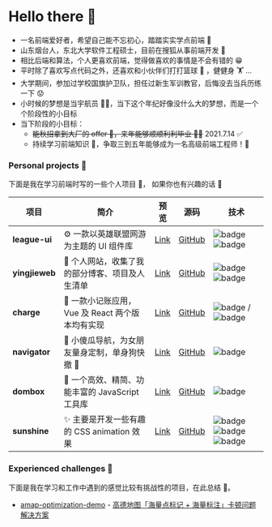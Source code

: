 # Hello there 👋

- 一名前端爱好者，希望自己能不忘初心，踏踏实实学点前端 👻
- 山东烟台人，东北大学软件工程硕士，目前在搜狐从事前端开发 🧱
- 相比后端和算法，个人更喜欢前端，觉得做喜欢的事情是不会有错的 😁
- 平时除了喜欢写点代码之外，还喜欢和小伙伴们打打篮球 🏀 ，健健身 🏋 ...
- 大学期间，参加过学校国旗护卫队，担任过新生军训教官，后悔没去当兵历练一下 😟
- 小时候的梦想是当宇航员 👨‍🚀，当下这个年纪好像没什么大的梦想，而是一个个阶段性的小目标
- 当下阶段的小目标：
  - ~~能秋招拿到大厂的 offer 💪，来年能够顺顺利利毕业 👨‍🎓~~ 2021.7.14 ✅
  - 持续学习前端知识 📌，争取三到五年能够成为一名高级前端工程师！👷


### Personal projects 🌱
下面是我在学习前端时写的一些个人项目 🧐， 如果你也有兴趣的话 🤩

|   项目  |  简介  |  预览  |  源码  |  技术  |
|   ---   |  ---   |  ---  |  ---   |  ---  |
| **league-ui** | ⚙️ 一款以英雄联盟网游为主题的 UI 组件库 |[Link](http://yingjiesongi.gitee.io/league-ui-doc/#/intro)|[GitHub](https://github.com/yingjieweb/league-ui)|<img src="https://img.shields.io/badge/Vue.js-35495E?style=flat-square&amp;logo=vue.js&amp;logoColor=4FC08" alt="badge"> <img src="https://img.shields.io/badge/Sass-CC6699?style=flat-square&amp;logo=sass&amp;logoColor=white" alt="badge">|
| **yingjieweb** | 👻 个人网站，收集了我的部分博客、项目及人生清单|[Link](http://yingjiesongi.gitee.io/yingjieweb/#/profile)|[GitHub](https://github.com/yingjieweb/yingjieweb)|<img src="https://img.shields.io/badge/Vue.js-35495E?style=flat-square&amp;logo=vue.js&amp;logoColor=4FC08" alt="badge"> <img src="https://img.shields.io/badge/TypeScript-007ACC?style=flat-square&amp;logo=typescript&amp;logoColor=white" alt="badge">|
| **charge** | 📒 一款小记账应用，Vue 及 React 两个版本均有实现|[Link](http://yingjiesongi.gitee.io/charge/#/money)|[GitHub](https://github.com/yingjieweb/charge)|<img src="https://img.shields.io/badge/Vue.js-35495E?style=flat-square&amp;logo=vue.js&amp;logoColor=4FC08" alt="badge"> / <img src="https://img.shields.io/badge/React-20232A?style=flat-square&amp;logo=react&amp;logoColor=61DAFB" alt="badge">|
| **navigator** | 📡 小傻瓜导航，为女朋友量身定制，单身狗快撤 🤪|[Link](http://yingjiesongi.gitee.io/navigator/)|[GitHub](https://github.com/yingjieweb/navigator)|<img src="https://img.shields.io/badge/JQuery-007ACC?style=flat-square&amp;logo=jquery&amp;logoColor=white" alt="badge">|
| **dombox** | 🌲 一个高效、精简、功能丰富的 JavaScript 工具库|[Link](https://github.com/yingjieweb/dombox)|[GitHub](https://github.com/yingjieweb/dombox)|<img src="https://img.shields.io/badge/JavaScript-F7DF1E?style=flat-square&amp;logo=javascript&amp;logoColor=black" alt="badge">|
| **sunshine** | ✨ 主要是开发一些有趣的 CSS animation 效果|[Link](yingjieweb.github.io/sunshine/)|[GitHub](https://github.com/yingjieweb/sunshine)|<img src="https://img.shields.io/badge/Vue.js-35495E?style=flat-square&amp;logo=vue.js&amp;logoColor=4FC08" alt="badge"> <img src="https://img.shields.io/badge/Sass-CC6699?style=flat-square&amp;logo=sass&amp;logoColor=white" alt="badge"> <img src="https://img.shields.io/badge/CSS3-1572B6?style=flat-square&amp;logo=css3&amp;logoColor=white" alt="badge">|


### Experienced challenges 🎯
下面是我在学习和工作中遇到的感觉比较有挑战性的项目，在此总结 🎉。
- [amap-optimization-demo](https://github.com/yingjieweb/amap-optimization-demo) - [高德地图「海量点标记 + 海量标注」卡顿问题 解决方案](https://blog.csdn.net/Marker__/article/details/124321573?spm=1001.2014.3001.5501)

<!--
    January 2nd, 2021 6:10 PM
    **yingjieweb/yingjieweb** is a ✨ _special_ ✨ repository
    because its `README.md` (this file) appears on your GitHub profile.

Here are some ideas to get you started:
Here are some ideas to get you started:

    Here are some ideas to get you started:

    - 🔭 I’m currently working on ...
    - 🌱 I’m currently learning ...
    - 👯 I’m looking to collaborate on ...
    - 🤔 I’m looking for help with ...
    - 💬 Ask me about ...
    - 📫 How to reach me: ...
    - 😄 Pronouns: ...
    - ⚡ Fun fact: ...
-->
